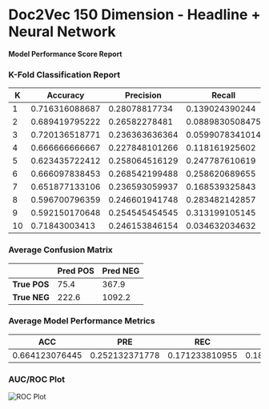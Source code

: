 # Doc2Vec 150 Dimension - Headline + Neural Network
**Model Performance Score Report**

### K-Fold Classification Report
| K | Accuracy | Precision | Recall | F-Measure | AUC | Kappa |
| --- | --- | --- | --- | --- | --- | --- |
| 1 | 0.716316088687 | 0.28078817734 | 0.139024390244 | 0.185970636215 | 0.515398036486 | 0.0373609766102 |
| 2 | 0.689419795222 | 0.26582278481 | 0.0889830508475 | 0.133333333333 | 0.499390436777 | -0.00154425973614 |
| 3 | 0.720136518771 | 0.236363636364 | 0.0599078341014 | 0.0955882352941 | 0.49823186267 | -0.00472079472907 |
| 4 | 0.666666666667 | 0.227848101266 | 0.118161925602 | 0.155619596542 | 0.488750447812 | -0.026662441177 |
| 5 | 0.623435722412 | 0.258064516129 | 0.247787610619 | 0.252821670429 | 0.500616623074 | 0.00124951512634 |
| 6 | 0.666097838453 | 0.268542199488 | 0.258620689655 | 0.263488080301 | 0.523541114058 | 0.047698761759 |
| 7 | 0.651877133106 | 0.236593059937 | 0.168539325843 | 0.196850393701 | 0.492114293538 | -0.0174284563286 |
| 8 | 0.596700796359 | 0.246601941748 | 0.283482142857 | 0.263759086189 | 0.493649468375 | -0.0121054247049 |
| 9 | 0.592150170648 | 0.254545454545 | 0.313199105145 | 0.280842527583 | 0.500230368744 | 0.000428222732917 |
| 10 | 0.71843003413 | 0.246153846154 | 0.034632034632 | 0.0607210626186 | 0.498411696328 | -0.00439055131197 |

### Average Confusion Matrix
| | Pred POS | Pred NEG |
| --- | --- | --- |
| **True POS** | 75.4 | 367.9 |
| **True NEG** | 222.6 | 1092.2 |

### Average Model Performance Metrics
| ACC | PRE | REC | F1 | AUC | KAPP |
| --- | --- | --- | --- | --- | --- |
| 0.664123076445 | 0.252132371778 | 0.171233810955 | 0.188899462221 | 0.501033434786 | 0.00198855482408 |

### AUC/ROC Plot
![ROC Plot](doc2vec_150_dimension_-_headline_+_neural_network_auc-plot.png)
